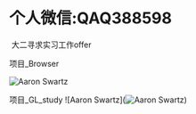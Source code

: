 # 个人微信:QAQ388598
  大二寻求实习工作offer 

项目_Browser

![Aaron Swartz](https://github.com/XuWuDeAi/qt/raw/master/XY1.jpg)


项目_GL_study
![Aaron Swartz](![Aaron Swartz](https://github.com/XuWuDeAi/qt/raw/master/XY1.jpg))
